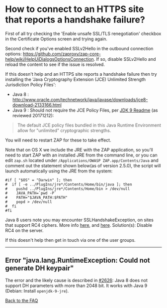 # How to connect to an HTTPS site that reports a handshake failure?

First of all try checking the 'Enable unsafe SSL/TLS renegotiation' checkbox in the Certificate Options screen and trying again.

Second check if you've enabled SSLv2Hello in the outbound connection options: https://github.com/zaproxy/zap-core-help/wiki/HelpUiDialogsOptionsConnection. If so, disable SSLv2Hello and reload the content to see if the issue is resolved.

If this doesn't help and an HTTPS site reports a handshake failure then try installing the 'Java Cryptography Extension (JCE) Unlimited Strength Jurisdiction Policy Files':

* Java 8 : http://www.oracle.com/technetwork/java/javase/downloads/jce8-download-2133166.html
* Java 9 : Should not require the JCE Policy Files, per [JDK 9 Readme](http://www.oracle.com/technetwork/java/javase/terms/readme/jdk9-readme-3852447.html#jce) (as reviewed 20171212):
> The default JCE policy files bundled in this Java Runtime Environment allow for "unlimited" cryptographic strengths.

You will need to restart ZAP for these to take effect.

Note that on OS X we include the JRE with the ZAP application, so you'll need to start ZAP with an installed JRE from the command line, or you can edit `zap.sh` located under `/Applications/OWASP ZAP.app/Contents/Java` and comment out the statement shown below(as of version 2.5.0), the script will launch automatically using the JRE from the system:

```
#if [ "$OS" = "Darwin" ]; then
#  if [ -e ../PlugIns/jre*/Contents/Home/bin/java ]; then
#    pushd ../PlugIns/jre*/Contents/Home/bin > /dev/null
#    JAVA_PATH=`pwd -P`
#    PATH="$JAVA_PATH:$PATH"
#    popd > /dev/null
#  fi
#fi
```

Java 8 users note you may encounter SSLHandshakeException, on sites that support RC4 ciphers. More info [here](https://github.com/zaproxy/zaproxy/issues/1892#issuecomment-139906996), and [here](http://stackoverflow.com/questions/32009083/javax-net-ssl-sslhandshakeexception-handshake-failure-when-using-jmeter-with-ss). Solution(s): Disable RC4 on the server.

If this doesn't help then get in touch via one of the user groups.

---

## Error "java.lang.RuntimeException: Could not generate DH keypair"

The error and the likely cause is described in [#2626](https://github.com/zaproxy/zaproxy/issues/2626): Java 8 does not support DH parameters with more than 2048 bit. It works with Java 9 (Debian: Install `openjdk-9-jre`).

[Back to the FAQ](FAQtoplevel)
